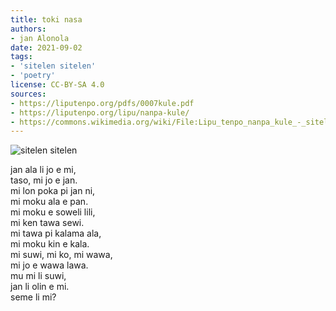 ```yaml
---
title: toki nasa
authors:
- jan Alonola
date: 2021-09-02
tags:
- 'sitelen sitelen'
- 'poetry'
license: CC-BY-SA 4.0
sources:
- https://liputenpo.org/pdfs/0007kule.pdf
- https://liputenpo.org/lipu/nanpa-kule/
- https://commons.wikimedia.org/wiki/File:Lipu_tenpo_nanpa_kule_-_sitelen_sitelen.png
---
```


![sitelen sitelen](https://upload.wikimedia.org/wikipedia/commons/b/b3/Lipu_tenpo_nanpa_kule_-_sitelen_sitelen.png)

jan ala li jo e mi,  
taso, mi jo e jan.  
mi lon poka pi jan ni,  
mi moku ala e pan.  
mi moku e soweli lili,  
mi ken tawa sewi.  
mi tawa pi kalama ala,  
mi moku kin e kala.  
mi suwi, mi ko, mi wawa,  
mi jo e wawa lawa.  
mu mi li suwi,  
jan li olin e mi.  
seme li mi?